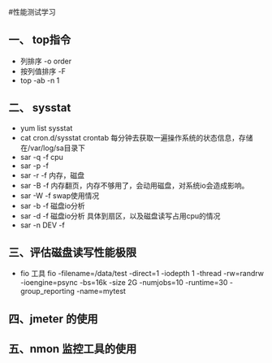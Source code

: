 #性能测试学习

## 一、 top指令
- 列排序 -o order 
- 按列值排序 -F 
- top -ab -n 1

## 二、 sysstat
- yum list sysstat
- cat cron.d/sysstat
crontab 每分钟去获取一遍操作系统的状态信息，存储在/var/log/sa目录下
- sar -q -f cpu 
- sar -p -f 
- sar -r -f 内存，磁盘
- sar -B -f 内存翻页，内存不够用了，会动用磁盘，对系统io会造成影响。
- sar -W -f swap使用情况
- sar -b -f 磁盘io分析
- sar -d -f 磁盘io分析 具体到扇区，以及磁盘读写占用cpu的情况
- sar -n DEV -f 

## 三、评估磁盘读写性能极限
- fio 工具
fio -filename=/data/test -direct=1 -iodepth 1 -thread -rw=randrw -ioengine=psync -bs=16k -size 2G -numjobs=10 -runtime=30 -group_reporting -name=mytest

## 四、jmeter 的使用

## 五、nmon 监控工具的使用